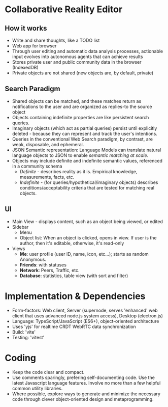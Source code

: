 # Collaborative Reality Editor

## How it works

- Write and share thoughts, like a TODO list
- Web app for browser
- Through user editing and automatic data analysis processes, actionable input evolves into autonomous agents that can
  achieve results
- Stores private user and public community data in the browser (IndexedDB)
- Private objects are not shared (new objects are, by default, private)

## Search Paradigm

+ Shared objects can be matched, and these matches return as notifications to the user and are organized as replies-to
  the source object
+ Objects containing indefinite properties are like persistent search queries.
+ Imaginary objects (which act as partial queries) persist until explicitly deleted - because they can represent and
  track the user's intentions.
+ Queries in the conventional Web Search paradigm, by contrast, are weak, disposable, and ephemeral.
+ JSON Semantic representation: Language Models can translate natural language objects to JSON to enable _semantic
  matching_ *at scale*.
+ Objects may include definite and indefinite semantic values, referenced in a community schema
    + _Definite_ - describes reality as it is. Empirical knowledge, measurements, facts, etc.
    + _Indefinite_ - (for queries/hypothetical/imaginary objects) describes conditions/acceptability criteria that are
      tested for matching real objects.

## UI

- Main View - displays content, such as an object being viewed, or edited
- Sidebar
    + Menu
    + Object list:  When an object is clicked, opens in view. If user is the author, then it's editable, otherwise, it's
      read-only
- Views
    + **Me**: user profile (user ID, name, icon, etc...); starts as random Anonymous.
    + **Friends**: with statuses
    + **Network**: Peers, Traffic, etc.
    + **Database**: statistics, table view (with sort and filter)

# Implementation & Dependencies

* Form-factors: Web client, Server (supernode, serves 'enhanced' web client that uses advanced node.js system access), Desktop (electron.js)
* Language: TypeScript/JavaScript (ES6+), object-oriented architecture
* Uses 'yjs' for realtime CRDT WebRTC data synchronization
* Build: 'vite'
* Testing: 'vitest'

# Coding

* Keep the code clear and compact.
* Use comments sparingly, prefering self-documenting code. Use the latest Javascript language features. Involve no more
  than a few helpful common utility libraries.
* Where possible, explore ways to generate and minimize the necessary code through clever object-oriented design and
  metaprogramming.

